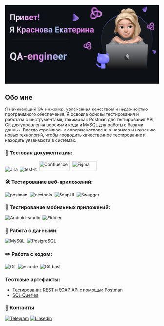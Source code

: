 <img src="https://raw.githubusercontent.com/KKatrin22/KKatrin22/refs/heads/main/assets/banner.png"/>


## Обо мне
Я начинающий QA-инженер, увлеченная качеством и надежностью программного обеспечения. Я освоила основы тестирования и работала с инструментами, такими как Postman для тестирования API, Git для управления версиями кода и MySQL для работы с базами данных.
Всегда стремлюсь к совершенствованию навыков и изучению новых технологий, чтобы проводить качественное тестирование и находить уязвимости в системах.

### 📁 Тестовая документация:
<div>
   <img src="https://seeklogo.com/images/J/jira-logo-AC0E7573B0-seeklogo.com.png" title="Jira" alt="Jira" width="60" height="32"/>&nbsp     
   <img src="https://docs.testit.software/images/testit_logo_icon_blue.png" title="test-it" alt="test-it" width="40" height="40"/>&nbsp     
   <img src="https://seeklogo.com/images/C/confluence-logo-45F8F83769-seeklogo.com.png" title="Confluence" ait="Confluence" width="100" height="32"/>&nbsp         
   <img src="https://seeklogo.com/images/F/figma-logo-6F8EFD765C-seeklogo.com.png" title="Figma" ait="Figma" width="80" height="32"/> 
<div>


### 🛠 Тестирование веб-приложений:
<div>
   <img src="https://seeklogo.com/images/P/postman-api-platform-logo-D6B8AB9B0D-seeklogo.com.png" title="Postman" alt="postman" width="60" height="55"/>&nbsp  
   <img src="https://seeklogo.com/images/G/google-chrome-dev-logo-375457E020-seeklogo.com.png"  title="devtools" alt="devtools" width="50" height="55"/>&nbsp  
   <img src="https://testengineer.ru/wp-content/uploads/2023/05/SoapUI.svg" title="SoapUI" alt="SoapUI" width="70" height="55"/>&nbsp  
   <img src="https://seeklogo.com/images/S/swagger-logo-8141BB3ED6-seeklogo.com.png" title="Swagger" alt="Swagger" width="125" height="52"/>&nbsp  
 <div> 

### 📱 Тестирование мобильных приложений:
<dev>
    <img src="https://seeklogo.com/images/A/android-studio-2023-logo-0DAB29430B-seeklogo.com.png" title="Android-studio" alt="Android-studio" width="60" height="60"/>&nbsp  
    <img src="https://www.fileeagle.com/data/2021/06/Fiddler-Everywhere.png" title="Fiddler" alt="Fiddler" width="60" height="60"/>&nbsp  
<dev>

### 💾 Работа с данными:
<dev>
    <img src="https://seeklogo.com/images/M/mysql-logo-B4943FE6DD-seeklogo.com.png" title="MySQL" alt="MySQL" width="60" height="55"/>&nbsp  
    <img src="https://cdn-icons-png.flaticon.com/512/5968/5968342.png" title="PostgreSQL" alt="PostgreSQL" width="70" height="55"/>&nbsp  
<dev>

### ✏️ Работа с кодом:
<dev>
    <img src="https://cdn-icons-png.flaticon.com/512/2111/2111288.png" title="Cit" alt="Git" width="60" height="60"/>&nbsp   
    <img src="https://seeklogo.com/images/V/visual-studio-code-logo-449D71944F-seeklogo.com.png" title="vscode" alt="vscode" width="60" height="60"/>&nbsp   
    <img src="https://seeklogo.com/images/G/git-bash-logo-B6475E8359-seeklogo.com.png" title="Git bash" alt="Git bash" width="60" height="60"/>&nbsp    
<dev>

### Тестовые артефакты:
* [Тестирование REST и SOAP API с помощью Postman](https://github.com/KKatrin22/api_testing)
* [SQL-Queries](https://github.com/KKatrin22/SQL-Queries)




 ### 💬 Контакты
<dev>   
    <a href="https://t.me/Krasnova_Kati">
        <img src="https://cdn-icons-png.flaticon.com/512/2111/2111646.png" width="50" height="50" alt="Telegram"></a>    
    <a href="https://linkedin.com/in/ekaterina-krasnova">  
        <img src="https://cdn-icons-png.flaticon.com/512/174/174857.png" width="50" height="50" alt="Linkedin"></a>
<dev>

